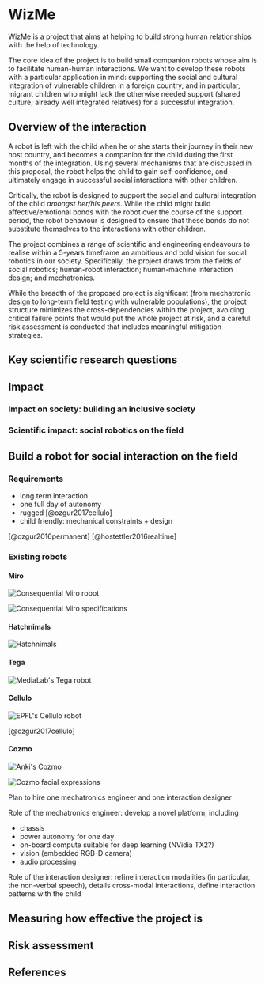 WizMe
=====


WizMe is a project that aims at helping to build strong human relationships with the
help of technology.

The core idea of the project is to build small companion robots whose aim is to
facilitate human-human interactions. We want to develop these robots with a
particular application in mind: supporting the social and cultural integration
of vulnerable children in a foreign country, and in particular, migrant children
who might lack the otherwise needed support (shared culture; already well
integrated relatives) for a successful integration.

Overview of the interaction
---------------------------

A robot is left with the child when he or she starts their journey in their new
host country, and becomes a companion for the child during the first months of
the integration. Using several mechanisms that are
discussed in this proposal, the robot helps the child to gain self-confidence,
and ultimately engage in successful social interactions with other children.

Critically, the robot is designed to support the
social and cultural integration of the child *amongst her/his peers*. While the
child might build affective/emotional bonds with the robot over the course of
the support period, the robot behaviour is designed to ensure that these bonds
do not substitute themselves to the interactions with other children.

The project combines a range of scientific and engineering endeavours to realise
within a 5-years timeframe an ambitious and bold vision for social robotics in
our society. Specifically, the project draws from the fields of social robotics;
human-robot interaction; human-machine interaction design; and mechatronics.

While the breadth of the proposed project is significant (from mechatronic
design to long-term field testing with vulnerable populations), the project structure
minimizes the cross-dependencies within the project, avoiding critical
failure points that would put the whole project at risk, and a careful risk
assessment is conducted that includes meaningful mitigation strategies.

Key scientific research questions
---------------------------------



Impact
------

### Impact on society: building an inclusive society

### Scientific impact: social robotics on the field





Build a robot for social interaction on the field
-------------------------------------------------

### Requirements


- long term interaction
- one full day of autonomy
- rugged [@ozgur2017cellulo]
- child friendly: mechanical constraints + design

[@ozgur2016permanent]
[@hostettler2016realtime]

### Existing robots

#### Miro

![Consequential Miro robot](figs/miro.jpg)

![Consequential Miro specifications](figs/miro-spec.png)

#### Hatchnimals

![Hatchnimals](figs/hatchnimals.jpg)

#### Tega

![MediaLab's Tega robot](figs/tega.jpg)

#### Cellulo

![EPFL's Cellulo robot](figs/cellulo.jpg)

[@ozgur2017cellulo]

#### Cozmo

![Anki's Cozmo](figs/cozmo)

![Cozmo facial expressions](figs/cozmo-expression-sheet.jpg)


Plan to hire one mechatronics engineer and one interaction designer

Role of the mechatronics engineer: develop a novel platform, including
- chassis
- power autonomy for one day
- on-board compute suitable for deep learning (NVidia TX2?)
- vision (embedded RGB-D camera)
- audio processing

Role of the interaction designer: refine interaction modalities (in particular,
the non-verbal speech), details cross-modal interactions, define interaction
patterns with the child

Measuring how effective the project is
--------------------------------------

Risk assessment
---------------




References
----------


